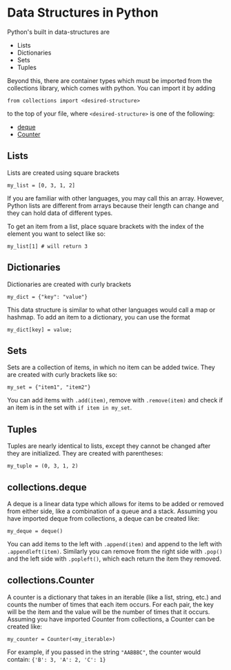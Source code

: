 # Data Structures in Python
Python's built in data-structures are
* Lists
* Dictionaries
* Sets
* Tuples

Beyond this, there are container types which must be imported from the collections library, which comes with python. You can import it by adding
```
from collections import <desired-structure>
```
to the top of your file, where `<desired-structure>` is one of the following:
* [deque](https://docs.python.org/3/library/collections.html#collections.deque)
* [Counter](https://docs.python.org/3/library/collections.html#collections.Counter)

## Lists
Lists are created using square brackets
```
my_list = [0, 3, 1, 2]
```
If you are familiar with other languages, you may call this an array. 
However, Python lists are different from arrays because their length can change and they can hold data of different types.

To get an item from a list, place square brackets with the index of the element you want to select like so:
```
my_list[1] # will return 3
```

## Dictionaries
Dictionaries are created with curly brackets
```
my_dict = {"key": "value"}
```
This data structure is similar to what other languages would call a map or hashmap.
To add an item to a dictionary, you can use the format
```
my_dict[key] = value;
```

## Sets
Sets are a collection of items, in which no item can be added twice. They are created with curly brackets like so:
```
my_set = {"item1", "item2"}
```
You can add items with `.add(item)`, remove with `.remove(item)` and check if an item is in the set with `if item in my_set`.

## Tuples
Tuples are nearly identical to lists, except they cannot be changed after they are initialized. They are created with parentheses:
```
my_tuple = (0, 3, 1, 2)
```

## collections.deque
A deque is a linear data type which allows for items to be added or removed from either side, like a combination of a queue and a stack. Assuming you have imported deque from collections, a deque can be created like:
```
my_deque = deque()
```
You can add items to the left with `.append(item)` and append to the left with `.appendleft(item)`. Similarly you can remove from the right side with `.pop()` and the left side with `.popleft()`, which each return the item they removed.

## collections.Counter
A counter is a dictionary that takes in an iterable (like a list, string, etc.) and counts the number of times that each item occurs. For each pair, the key will be the item and the value will be the number of times that it occurs. Assuming you have imported Counter from collections, a Counter can be created like:
```
my_counter = Counter(<my_iterable>)
```
For example, if you passed in the string `"AABBBC"`, the counter would contain: `{'B': 3, 'A': 2, 'C': 1}`
